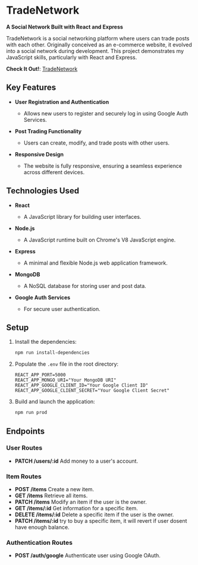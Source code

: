 # TradeNetwork

**A Social Network Built with React and Express**

TradeNetwork is a social networking platform where users can trade posts with each other. Originally conceived as an e-commerce website, it evolved into a social network during development. This project demonstrates my JavaScript skills, particularly with React and Express.

**Check It Out!**: [TradeNetwork](https://tdnetwork.herokuapp.com/)

## Key Features

- **User Registration and Authentication**
  - Allows new users to register and securely log in using Google Auth Services.

- **Post Trading Functionality**
  - Users can create, modify, and trade posts with other users.

- **Responsive Design**
  - The website is fully responsive, ensuring a seamless experience across different devices.

## Technologies Used

- **React**
  - A JavaScript library for building user interfaces.

- **Node.js**
  - A JavaScript runtime built on Chrome's V8 JavaScript engine.

- **Express**
  - A minimal and flexible Node.js web application framework.

- **MongoDB**
  - A NoSQL database for storing user and post data.

- **Google Auth Services**
  - For secure user authentication.

## Setup

1. Install the dependencies:

    ```bash
    npm run install-dependencies
    ```

2. Populate the `.env` file in the root directory:

    ```
    REACT_APP_PORT=5000
    REACT_APP_MONGO_URI="Your MongoDB URI"
    REACT_APP_GOOGLE_CLIENT_ID="Your Google Client ID"
    REACT_APP_GOOGLE_CLIENT_SECRET="Your Google Client Secret"
    ```

3. Build and launch the application:

    ```bash
    npm run prod
    ```

## Endpoints

### User Routes

 - **PATCH /users/:id** Add money to a user's account.

### Item Routes

- **POST /items** Create a new item.
- **GET /items** Retrieve all items.
- **PATCH /items** Modify an item if the user is the owner.
- **GET /items/:id** Get information for a specific item.
- **DELETE /items/:id** Delete a specific item if the user is the owner.
- **PATCH /items/:id** try to buy a specific item, it will revert if user dosent have enough balance.

### Authentication Routes

- **POST /auth/google** Authenticate user using Google OAuth.
